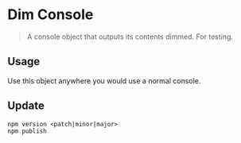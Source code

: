 # Dim Console

> A console object that outputs its contents dimmed. For testing.


## Usage

Use this object anywhere you would use a normal console.


## Update

```
npm version <patch|minor|major>
npm publish
```

